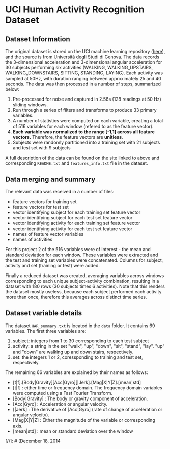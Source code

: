 # UCI Human Activity Recognition Dataset

## Dataset Information

The original dataset is stored on the UCI machine learning repository ([here]), and the source is from Universit&#224; degli Studi di Genova. The data records the 3-dimensional acceleration and 3-dimensional angular acceleration for 30 subjects performing six activities (WALKING, WALKING\_UPSTAIRS, WALKING\_DOWNSTAIRS, SITTING, STANDING, LAYING). Each activity was sampled at 50Hz, with duration ranging between approximately 25 and 40 seconds. The data was then processed in a number of steps, summarized below:

1. Pre-processed for noise and captured in 2.56s (128 readings at 50 Hz) sliding windows.
2. Run through a series of filters and transforms to produce 33 primary variables.
3. A number of statistics were computed on each variable, creating a total of 516 variables for each window (refered to as the feature vector). 
4. **Each variable was normalized to the range [-1,1] across all feature vectors.** Therefore, the feature vectors are **unitless**.
5. Subjects were randomly partitioned into a training set with 21 subjects and test set with 9 subjects

A full description of the data can be found on the site linked to above and corresponding `README.txt` and `features_info.txt` file in the dataset.

## Data merging and summary

The relevant data was received in a number of files:
* feature vectors for training set
* feature vectors for test set
* vector identifying subject for each training set feature vector
* vector identifying subject for each test set feature vector
* vector identifying activity for each training set feature vector
* vector identifying activity for each test set feature vector
* names of feature vector variables
* names of activities

For this project 2 of the 516 variables were of interest - the mean and standard deviation for each window. These variables were extracted and the test and training set variables were concatenated. Columns for subject, activity and set (training or test) were added.

Finally a reduced dataset was created, averaging variables across windows corresponding to each unique subject-activity combination, resulting in a dataset with 180 rows (30 subjects times 6 activities). Note that this renders the dataset mostly useless, because each subject performed each activity more than once, therefore this averages across distinct time series.

## Dataset variable details

The dataset `HAR_summary.txt` is located in the `data` folder. It contains 69 variables. The first three variables are:

1. subject: integers from 1 to 30 corresponding to each test subject
2. activity: a string in the set "walk", "up", "down", "sit", "stand", "lay". "up" and "down" are walking up and down stairs, respectively.
3. set: the integers 1 or 2, coressponding to training and test set, respectively.

The remaining 66 variables are explained by their names as follows:
+ [t|f].[Body|Gravity][Acc|Gyro][|Jerk].[Mag|X|Y|Z].[mean|std]
+ [t|f] : either time or frequency domain. The frequency domain variables were computed using a Fast Fourier Transform.
+ [Body|Gravity] : The body or gravity component of acceleration.
+ [Acc|Gyro] : Acceleration or angular velocity.
+ [|Jerk] : The derivative of [Acc|Gyro] \(rate of change of acceleration or angular velocity\).
+ [Mag|X|Y|Z] : Either the magnitude of the variable or corresponding axis.
+ [mean|std] : mean or standard deviation over the window


[here]: http://archive.ics.uci.edu/ml/datasets/Human+Activity+Recognition+Using+Smartphones
[//]: # (December 18, 2014

